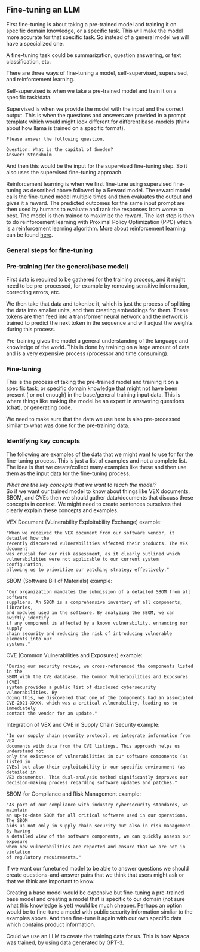 ## Fine-tuning an LLM
First fine-tuning is about taking a pre-trained model and training it on
specific domain knowledge, or a specific task. This will make the model more
accurate for that specific task. So instead of a general model we will have a
specialized one.

A fine-tuning task could be summarization, question answering, or
text classification, etc.

There are three ways of fine-tuning a model, self-supervised, supervised, and
reinforcement learning.

Self-supervised is when we take a pre-trained model and train it on a specific
task/data.

Supervised is when we provide the model with the input and the correct output.
This is when the questions and answers are provided in a prompt template which
would might look different for different base-models (think about how llama is
trained on a specific format).
```
Please answer the following question.

Question: What is the capital of Sweden?
Answer: Stockholm
```
And then this would be the input for the supervised fine-tuning step. So it also
uses the supervised fine-tuning approach.

Reinforcement learning is when we first fine-tune using supervised fine-tuning
as described above followed by a Reward model. The reward model calls the
fine-tuned model multiple times and then evaluates the output and gives it a
reward. The predicted outcomes for the same input prompt are then used by
humans to evaluate and rank the responses from worse to best. The model is
then trained to maximize the reward. The last step is then to do reinforcement
learning with Proximal Policy Optimization (PPO) which is a reinforcement
learning algorithm. 
More about reinforcement learning can be found [here](./reinforcement-learning.md).

### General steps for fine-tuning

### Pre-training (for the general/base model)
First data is required to be gathered for the training process, and it might
need to be pre-processed, for example by removing sensitive information,
correcting errors, etc.

We then take that data and tokenize it, which is just the process of splitting
the data into smaller units, and then creating embeddings for them. These tokens
are then feed into a transformer neural network and the network is trained to
predict the next token in the sequence and will adjust the weights during this
process.

Pre-training gives the model a general understanding of the language and
knowledge of the world. This is done by training on a large amount of data
and is a very expensive process (processor and time consuming).

### Fine-tuning
This is the process of taking the pre-trained model and training it on a
specific task, or specific domain knowledge that might not have been present (
or not enough) in the base/general training input data. This is where things
like making the model be an expert in answering questions (chat), or generating
code.

We need to make sure that the data we use here is also pre-processed similar to
what was done for the pre-training data.

### Identifying key concepts
The following are examples of the data that we might want to use for for the
fine-tuning process. This is just a list of examples and not a complete list.
The idea is that we create/collect many examples like these and then use them
as the input data for the fine-tuning process.

*What are the key concepts that we want to teach the model?*   
So if we want our trained model to know about things like VEX documents, SBOM,
and CVEs then we should gather data/documents that discuss these concepts in
context. We might need to create sentences ourselves that clearly explain these
concepts and examples.

VEX Document (Vulnerability Exploitability Exchange) example:
```
"When we received the VEX document from our software vendor, it detailed how the
recently discovered vulnerabilities affected their products. The VEX document
was crucial for our risk assessment, as it clearly outlined which
vulnerabilities were not applicable to our current system configuration,
allowing us to prioritize our patching strategy effectively."
```

SBOM (Software Bill of Materials) example:
```
"Our organization mandates the submission of a detailed SBOM from all software
suppliers. An SBOM is a comprehensive inventory of all components, libraries,
and modules used in the software. By analyzing the SBOM, we can swiftly identify
if any component is affected by a known vulnerability, enhancing our supply
chain security and reducing the risk of introducing vulnerable elements into our
systems."
```


CVE (Common Vulnerabilities and Exposures) example:
```
"During our security review, we cross-referenced the components listed in the
SBOM with the CVE database. The Common Vulnerabilities and Exposures (CVE)
system provides a public list of disclosed cybersecurity vulnerabilities. By
doing this, we discovered that one of the components had an associated
CVE-2021-XXXX, which was a critical vulnerability, leading us to immediately
contact the vendor for an update."
```

Integration of VEX and CVE in Supply Chain Security example:
```
"In our supply chain security protocol, we integrate information from VEX
documents with data from the CVE listings. This approach helps us understand not
only the existence of vulnerabilities in our software components (as listed in
CVEs) but also their exploitability in our specific environment (as detailed in
VEX documents). This dual-analysis method significantly improves our
decision-making process regarding software updates and patches."
```

SBOM for Compliance and Risk Management example:
```
"As part of our compliance with industry cybersecurity standards, we maintain
an up-to-date SBOM for all critical software used in our operations. The SBOM
aids us not only in supply chain security but also in risk management. By having
a detailed view of the software components, we can quickly assess our exposure
when new vulnerabilities are reported and ensure that we are not in violation
of regulatory requirements."
```

If we want our funetuned model to be able to answer questions we should create
questions-and-answer pairs that we think that users might ask or that we think
are important to know.

Creating a base model would be expensive but fine-tuning a pre-trained base
model and creating a model that is specific to our domain (not sure what this
knowledge is yet) would be much cheaper.
Perhaps an option would be to fine-tune a model with public security information
simliar to the examples above. And then fine-tune it again with our own specific
data which contains product information.

Could we use an LLM to create the training data for us. This is how Alpaca was
trained, by using data generated by GPT-3.
